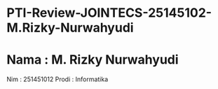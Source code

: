 # PTI-Review-JOINTECS-25145102-M.Rizky-Nurwahyudi
# Nama  : M. Rizky Nurwahyudi
  Nim   : 251451012
  Prodi : Informatika
